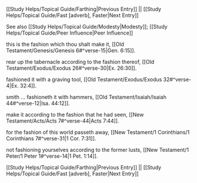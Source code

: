 [[Study Helps/Topical Guide/Farthing|Previous Entry]]  ||  [[Study Helps/Topical Guide/Fast [adverb], Faster|Next Entry]]

 See also [[Study Helps/Topical Guide/Modesty|Modesty]]; [[Study Helps/Topical Guide/Peer Influence|Peer Influence]]

 this is the fashion which thou shalt make it, [[Old Testament/Genesis/Genesis 6#^verse-15|Gen. 6:15]].

 rear up the tabernacle according to the fashion thereof, [[Old Testament/Exodus/Exodus 26#^verse-30|Ex. 26:30]].

 fashioned it with a graving tool, [[Old Testament/Exodus/Exodus 32#^verse-4|Ex. 32:4]].

 smith ... fashioneth it with hammers, [[Old Testament/Isaiah/Isaiah 44#^verse-12|Isa. 44:12]].

 make it according to the fashion that he had seen, [[New Testament/Acts/Acts 7#^verse-44|Acts 7:44]].

 for the fashion of this world passeth away, [[New Testament/1 Corinthians/1 Corinthians 7#^verse-31|1 Cor. 7:31]].

 not fashioning yourselves according to the former lusts, [[New Testament/1 Peter/1 Peter 1#^verse-14|1 Pet. 1:14]].

[[Study Helps/Topical Guide/Farthing|Previous Entry]]  ||  [[Study Helps/Topical Guide/Fast [adverb], Faster|Next Entry]]